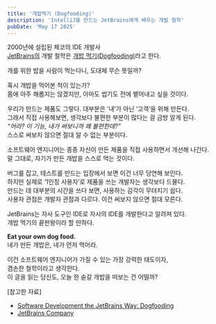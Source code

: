 ```yaml
---
title: '개밥먹기 (Dogfooding)'
description: 'IntelliJ를 만드는 JetBrains에게 배우는 개발 철학'
pubDate: 'May 17 2025'
---
```


2000년에 설립된 체코의 IDE 개발사  
[JetBrains의](https://www.jetbrains.com/ko-kr/) 개발 철학은 [개밥 먹기(Dogfooding)](https://en.wikipedia.org/wiki/Eating_your_own_dog_food)라고 한다.

개를 위한 밥을 사람이 먹는다니, 도대체 무슨 뜻일까?

혹시 개밥을 먹어본 적이 있는가?  
몸에 아주 해롭지는 않겠지만, 아마도 씹기도 전에 뱉어내고 싶을 것이다.

우리가 만드는 제품도 그렇다. 대부분은 ‘내‘가 아닌 ‘고객’을 위해 만든다.  
그래서 직접 사용해보면, 생각보다 불편한 부분이 많다는 걸 금방 알게 된다.  
*“어라? 이 기능, 내가 써보니까 꽤 불편한데?”*  
스스로 써보지 않으면 절대 알 수 없는 부분이다.

소프트웨어 엔지니어는 종종 자신이 만든 제품을 직접 사용하면서 개선해 나간다.  
말 그대로, 자기가 만든 개밥을 스스로 먹는 것이다.

버그를 잡고, 테스트를 만드는 입장에서 보면 이건 너무 당연해 보인다.  
하지만 실제로 ‘1인칭 사용자’로 제품을 쓰는 개발자는 생각보다 드물다.  
만드는 데 대부분의 시간을 쓰다 보면, 사용하는 감각이 무뎌지기 쉽다.  
사용자 관점은 개발자 관점과 다르다. 이건 써보지 않으면 절대 모른다.

JetBrains는 자사 도구인 IDE로 자사의 IDE를 개발한다고 알려져 있다.  
개밥 먹기의 끝판왕이라 할 만하다.

**Eat your own dog food.**  
네가 만든 개밥은, 네가 먼저 먹어라.

이건 소프트웨어 엔지니어가 가질 수 있는 가장 강력한 태도이자,  
겸손한 철학이라고 생각한다.  
이 글을 읽는 당신도, 오늘 한 숟갈 개밥을 떠보는 건 어떨까?

[참고한 자료]
- [Software Development the JetBrains Way: Dogfooding](https://youtu.be/afZnpMZJa4A?si=kjmeyeBLrBuswLRS)
- [JetBrains Company](https://www.jetbrains.com/company/)
